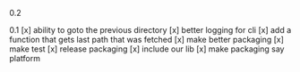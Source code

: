 0.2

0.1
[x] ability to goto the previous directory
[x] better logging for cli
[x] add a function that gets last path that was fetched
[x] make better packaging
[x] make test
[x] release packaging
[x] include our lib
[x] make packaging say platform

